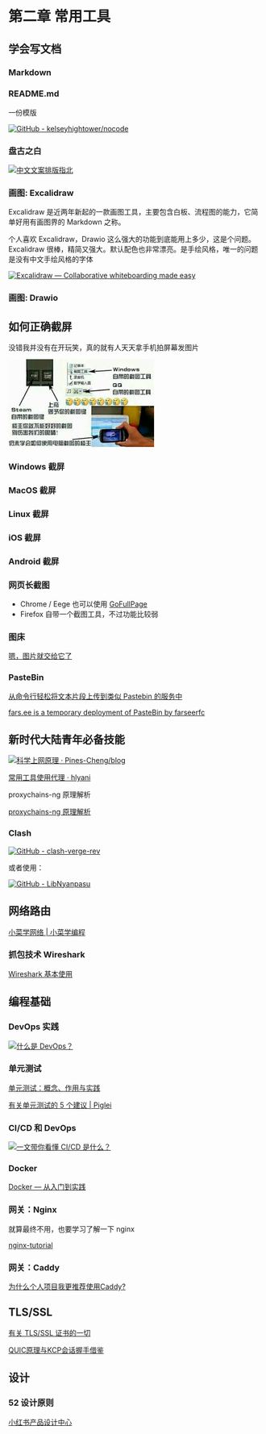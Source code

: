 # 第二章 常用工具

## 学会写文档

### Markdown

<Card
  url="https://markdown.com.cn/intro.html"
  title="Markdown 教程"
  describe="Markdown 是一种轻量级的标记语言，可用于在纯文本文档中添加格式化元素。Markdown 由 John Gruber 于 2004 年创建，如今已成为世界上最受欢迎的标记语言之一。"
/>

### README.md

一份模版

[![GitHub - kelseyhightower/nocode](https://svg.bookmark.style/api?url=https://github.com/kelseyhightower/nocode&mode=dark&style=horizontal)](https://github.com/kelseyhightower/nocode)

### 盘古之白

[![中文文案排版指北](https://svg.bookmark.style/api?url=https://github.com/sparanoid/chinese-copywriting-guidelines&mode=dark&style=horizontal)](https://github.com/sparanoid/chinese-copywriting-guidelines)

### 画图: Excalidraw

Excalidraw 是近两年新起的一款画图工具，主要包含白板、流程图的能力，它简单好用有画图界的 Markdown 之称。

个人喜欢 Excalidraw，Drawio 这么强大的功能到底能用上多少，这是个问题。Excalidraw 很棒，精简又强大。默认配色也非常漂亮。是手绘风格，唯一的问题是没有中文手绘风格的字体

[![Excalidraw — Collaborative whiteboarding made easy](https://svg.bookmark.style/api?url=https://excalidraw.com/&mode=dark&style=horizontal)](https://excalidraw.com/)

<Card
  url="https://juejin.cn/post/7119512386029125668"
  title="5 分钟了解 Excalidraw - 掘金"
  describe="介绍个人非常喜欢的开源画图工具 Excalidraw：基础功能、特点、开发小故事。 画风很手绘，推进大家使用。"
/>

### 画图: Drawio

<Card
  url="http://draw.io/"
  title="Draw.io"
  describe="非常强大的流程图制作器和在线图表工具"
/>

## 如何正确截屏

没错我并没有在开玩笑，真的就有人天天拿手机拍屏幕发图片

![screenshot](screenshot.jpg)

### Windows 截屏

<Card
  url="https://support.microsoft.com/zh-cn/windows/%E4%BD%BF%E7%94%A8%E6%88%AA%E5%9B%BE%E5%B7%A5%E5%85%B7%E6%8D%95%E8%8E%B7%E6%88%AA%E5%9B%BE-00246869-1843-655f-f220-97299b865f6b"
  title="使用截图工具捕获截图 - Microsoft 支持"
  describe="Windows 11 / Windows 10"
/>

<Card
  url="https://robotrs.lenovo.com.cn/ZmptY2NtYW5hZ2Vy/p4data/Rdata/Rfiles/jietu.html"
  title="Windows 截屏"
  describe="Windows 8 / Windows 7 / Windows XP"
/>

### MacOS 截屏

<Card
  url="https://support.apple.com/zh-cn/guide/mac-help/mh26782/mac"
  title="在 Mac 上截屏或录屏"
  describe="在 Mac 上，按下 Shift-Command-5（或使用启动台）以打开“截屏”并显示工具。"
/>

### Linux 截屏

<Card
  url="https://linux.cn/article-10070-1.html"
  title="在 Linux 下截屏并编辑的最佳工具"
  describe="有几种获取屏幕截图并对其进行添加文字、箭头等编辑的方法，这里提及的的屏幕截图工具在 Ubuntu 和其它主流 Linux 发行版中都能够使用。"
/>

### iOS 截屏

<Card
  url="https://support.apple.com/zh-cn/102616"
  title="在 iPhone 上截屏"
  describe="快速存储屏幕上的内容。"
/>

### Android 截屏

<Card
  url="https://support.google.com/android/answer/9075928?hl=zh-Hans"
  title="在 Android 设备上抓取屏幕截图或录制屏幕"
  describe="您可以抓取手机屏幕画面（屏幕截图），也可以录制屏幕画面视频。拍摄屏幕后，您可以查看、编辑和分享所拍的图片或视频。"
/>

### 网页长截图

<Card
  url="https://www.awesomescreenshot.com/"
  title="Awesome Screenshot & Screen Recorder"
  describe="这个工具几乎支持所有的浏览器"
/>

- Chrome / Eege 也可以使用 [GoFullPage](https://chromewebstore.google.com/detail/gofullpage-full-page-scre/fdpohaocaechififmbbbbbknoalclacl)
- Firefox 自带一个截图工具，不过功能比较弱

### 图床

[嗯，图片就交给它了](https://sspai.com/post/40499)

### PasteBin

[从命令行轻松将文本片段上传到类似 Pastebin 的服务中](https://linux.cn/article-11691-1.html)

[fars.ee is a temporary deployment of PasteBin by farseerfc](https://fars.ee/)

## 新时代大陆青年必备技能

[![科学上网原理 · Pines-Cheng/blog](https://svg.bookmark.style/api?url=https://github.com/Pines-Cheng/blog&mode=dark&style=horizontal)](https://github.com/Pines-Cheng/blog/issues/28)

[常用工具使用代理 · hlyani](https://hlyani.github.io/notes/proxy.html)

proxychains-ng 原理解析

[proxychains-ng 原理解析](https://void-shana.moe/posts/proxychains-ng)

### Clash

[![GitHub - clash-verge-rev](https://svg.bookmark.style/api?url=https://github.com/clash-verge-rev/clash-verge-rev&mode=dark&style=horizontal)](https://github.com/clash-verge-rev/clash-verge-rev)

或者使用：

[![GitHub - LibNyanpasu](https://svg.bookmark.style/api?url=https://github.com/LibNyanpasu/clash-nyanpasu&mode=dark&style=horizontal)](https://github.com/LibNyanpasu/clash-nyanpasu)

## 网络路由

[小菜学网络 | 小菜学编程](https://fasionchan.com/network/)

### 抓包技术 Wireshark

[Wireshark 基本使用](https://www.misaka-9982.com/2022/03/21/Wireshark%E5%9F%BA%E6%9C%AC%E4%BD%BF%E7%94%A8/)

## 编程基础

### DevOps 实践

[![什么是 DevOps？](https://svg.bookmark.style/api?url=https://learn.microsoft.com/zh-cn/devops/what-is-devops&mode=dark&style=horizontal)](https://learn.microsoft.com/zh-cn/devops/what-is-devops)

### 单元测试

[单元测试：概念、作用与实践](https://www.duyixian.cn/2021/05/24/unittest/)

[有关单元测试的 5 个建议  | Piglei](https://www.piglei.com/articles/5-tips-on-unit-testing/)

### CI/CD 和 DevOps

[![一文带你看懂 CI/CD 是什么？](https://svg.bookmark.style/api?url=https://www.redhat.com/zh/topics/devops/what-is-ci-cd&mode=dark&style=horizontal)](https://www.redhat.com/zh/topics/devops/what-is-ci-cd)

### Docker

[Docker — 从入门到实践](https://yeasy.gitbook.io/docker_practice/)

### 网关：Nginx

就算最终不用，也要学习了解一下 nginx

[nginx-tutorial](https://dunwu.github.io/nginx-tutorial/#/)

### 网关：Caddy

[为什么个人项目我更推荐使用Caddy?](https://icebreaker.top/articles/2023/6/24-use-caddy-for-happy/)

## TLS/SSL

[有关 TLS/SSL 证书的一切](https://www.kawabangga.com/posts/5330)

[QUIC原理与KCP会话握手借鉴](https://hulinhong.com/2021/02/26/quic_intro/)

## 设计

### 52 设计原则

[小红书产品设计中心](https://rpdc.xiaohongshu.com/)

